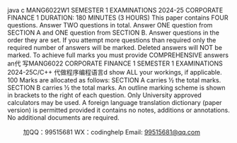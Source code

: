 java c
MANG6022W1
SEMESTER   1   EXAMINATIONS 2024-25
CORPORATE   FINANCE   1
DURATION:   180   MINUTES (3   HOURS)
This paper contains   FOUR questions.   Answer TWO questions   in   total.
Answer   ONE   question from SECTION A and   ONE   question   from SECTION   B.
Answer questions in the order they   are   set.
If you   attempt   more   questions than   required   only the   required   number   of answers will   be   marked.
Deleted answers will   NOT   be marked.
To achieve full marks   you must provide COMPREHENSIVE answers   an代 写MANG6022 CORPORATE FINANCE 1 SEMESTER 1 EXAMINATIONS 2024-25C/C++
代做程序编程语言d show ALL your workings, if applicable.
100   Marks are allocated as follows:
SECTION A carries ½ the total   marks.   SECTION   B carries ½ the   total   marks.
An   outline   marking   scheme   is   shown   in   brackets   to   the   right   of   each question.
Only   University approved calculators   may be   used.
A   foreign language translation dictionary (paper version) is permitted provided   it contains no notes, additions   or   annotations.
No additional documents are   required.
   

         
加QQ：99515681  WX：codinghelp  Email: 99515681@qq.com
